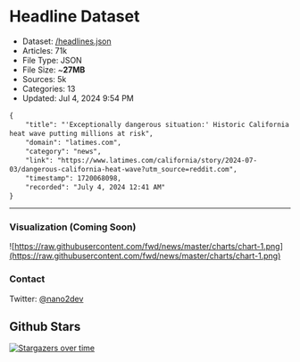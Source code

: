 # Headline Dataset

- Dataset: [/headlines.json](https://raw.githubusercontent.com/fwd/news/master/headlines.json) 
- Articles: 71k
- File Type: JSON
- File Size: ~**27MB**
- Sources: 5k
- Categories: 13
- Updated: Jul 4, 2024 9:54 PM

```
{
    "title": "'Exceptionally dangerous situation:' Historic California heat wave putting millions at risk",
    "domain": "latimes.com",
    "category": "news",
    "link": "https://www.latimes.com/california/story/2024-07-03/dangerous-california-heat-wave?utm_source=reddit.com",
    "timestamp": 1720068098,
    "recorded": "July 4, 2024 12:41 AM"
}
```

---

### Visualization (Coming Soon)

![https://raw.githubusercontent.com/fwd/news/master/charts/chart-1.png](https://raw.githubusercontent.com/fwd/news/master/charts/chart-1.png)

### Contact 

Twitter: [@nano2dev](https://twitter.com/nano2dev)

## Github Stars

[![Stargazers over time](https://starchart.cc/fwd/news.svg)](https://starchart.cc/fwd/news)
